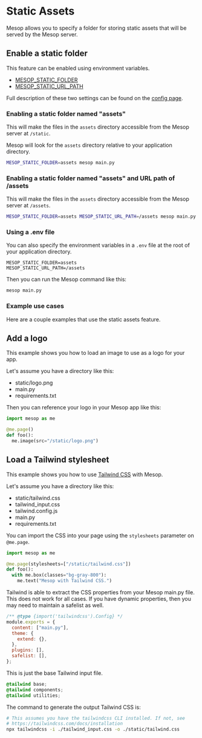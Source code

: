# Static Assets

Mesop allows you to specify a folder for storing static assets that will be served by
the Mesop server.

## Enable a static folder

This feature can be enabled using environment variables.

- [MESOP_STATIC_FOLDER](../api/config.md#mesop_static_folder)
- [MESOP_STATIC_URL_PATH](../api/config.md#mesop_static_folder)

Full description of these two settings can be found on the [config page](../api/config.md).

### Enabling a static folder named "assets"

This will make the files in the `assets` directory accessible from the Mesop server
at `/static`.

Mesop will look for the `assets` directory relative to your application directory.

```bash
MESOP_STATIC_FOLDER=assets mesop main.py
```

### Enabling a static folder named "assets" and URL path of /assets

This will make the files in the `assets` directory accessible from the Mesop server
at `/assets`.

```bash
MESOP_STATIC_FOLDER=assets MESOP_STATIC_URL_PATH=/assets mesop main.py
```

### Using a .env file

You can also specify the environment variables in a `.env` file at the root of your
application directory.

``` title=".env"
MESOP_STATIC_FOLDER=assets
MESOP_STATIC_URL_PATH=/assets
```

Then you can run the Mesop command like this:

```bash
mesop main.py
```

### Example use cases

Here are a couple examples that use the static assets feature.

## Add a logo

This example shows you how to load an image to use as a logo for your app.

Let's assume you have a directory like this:

- static/logo.png
- main.py
- requirements.txt

Then you can reference your logo in your Mesop app like this:

```python title="main.py"
import mesop as me

@me.page()
def foo():
  me.image(src="/static/logo.png")
```

## Load a Tailwind stylesheet

This example shows you how to use [Tailwind CSS](https://tailwindcss.com/) with Mesop.

Let's assume you have a directory like this:

- static/tailwind.css
- tailwind_input.css
- tailwind.config.js
- main.py
- requirements.txt


You can import the CSS into your page using the `stylesheets` parameter on `@me.page`.

```python title="main.py"
import mesop as me

@me.page(stylesheets=["/static/tailwind.css"])
def foo():
  with me.box(classes="bg-gray-800"):
    me.text("Mesop with Tailwind CSS.")
```

Tailwind is able to extract the CSS properties from your Mesop main.py file. This does
not work for all cases. If you have dynamic properties, then you may need to maintain
a safelist as well.

```js title="tailwind.config.js"
/** @type {import('tailwindcss').Config} */
module.exports = {
  content: ["main.py"],
  theme: {
    extend: {},
  },
  plugins: [],
  safelist: [],
};
```

This is just the base Tailwind input file.

```css title="tailwind_input.css"
@tailwind base;
@tailwind components;
@tailwind utilities;
```

The command to generate the output Tailwind CSS is:

```bash
# This assumes you have the tailwindcss CLI installed. If not, see
# https://tailwindcss.com/docs/installation
npx tailwindcss -i ./tailwind_input.css -o ./static/tailwind.css
```
